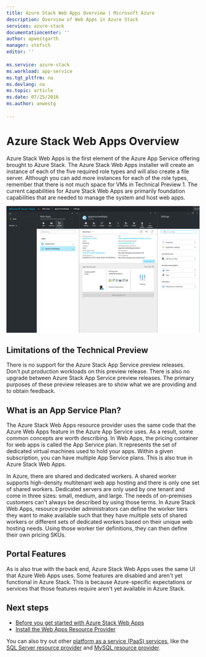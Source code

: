 ```yaml
---
title: Azure Stack Web Apps Overview | Microsoft Azure
description: Overview of Web Apps in Azure Stack
services: azure-stack
documentationcenter: ''
author: apwestgarth
manager: stefsch
editor: ''

ms.service: azure-stack
ms.workload: app-service
ms.tgt_pltfrm: na
ms.devlang: na
ms.topic: article
ms.date: 07/25/2016
ms.author: anwestg

---
```

# Azure Stack Web Apps Overview
Azure Stack Web Apps is the first element of the Azure App Service offering brought to Azure Stack. The Azure Stack Web Apps installer will create an instance of each of the five required role types and will also create a file server. Although you can add more instances for each of the role types, remember that there is not much space for VMs in Technical Preview 1. The current capabilities for Azure Stack Web Apps are primarily foundation capabilities that are needed to manage the system and host web apps.

![Azure Stack App Service Web Apps in the Azure Stack Portal][1]

## Limitations of the Technical Preview
There is no support for the Azure Stack App Service preview releases. Don't put production workloads on this preview release. There is also no upgrade between Azure Stack App Service preview releases. The primary purposes of these preview releases are to show what we are providing and to obtain feedback. 

## What is an App Service Plan?
The Azure Stack Web Apps resource provider uses the same code that the Azure Web Apps feature in the Azure App Service uses. As a result, some common concepts are worth describing. In Web Apps, the pricing container for web apps is called the App Service plan. It represents the set of dedicated virtual machines used to hold your apps. Within a given subscription, you can have multiple App Service plans. This is also true in Azure Stack Web Apps. 

In Azure, there are shared and dedicated workers. A shared worker supports high-density multitenant web app hosting and there is only one set of shared workers. Dedicated servers are only used by one tenant and come in three sizes: small, medium, and large. The needs of on-premises customers can't always be described by using those terms. In Azure Stack Web Apps, resource provider administrators can define the worker tiers they want to make available such that they have multiple sets of shared workers or different sets of dedicated workers based on their unique web hosting needs. Using those worker tier definitions, they can then define their own pricing SKUs.

## Portal Features
As is also true with the back end, Azure Stack Web Apps uses the same UI that Azure Web Apps uses. Some features are disabled and aren't yet functional in Azure Stack. This is because Azure-specific expectations or services that those features require aren't yet available in Azure Stack. 

## Next steps
* [Before you get started with Azure Stack Web Apps](azure-stack-webapps-before-you-get-started.md)
* [Install the Web Apps Resource Provider](azure-stack-webapps-deploy.md)

You can also try out other [platform as a service (PaaS) services](azure-stack-tools-paas-services.md), like the [SQL Server resource provider](azure-stack-sqlrp-deploy.md) and [MySQL resource provider](azure-stack-mysqlrp-deploy.md).

<!--Image references-->
[1]: ./media/azure-stack-webapps-overview/AppService_Portal.png
